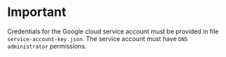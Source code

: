 # Important

Credentials for the Google cloud service account must be provided in file `service-account-key.json`.
The service account must have `DNS administrator` permissions.
